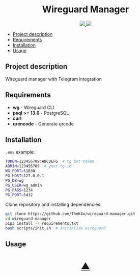 


<h1 align="center">Wireguard Manager</h1>

<p align="center">
  <a href="https://github.com/TheK4n">
    <img src="https://img.shields.io/github/followers/TheK4n?label=Follow&style=social">
  </a>
  <a href="https://github.com/TheK4n/wireguard-manager">
    <img src="https://img.shields.io/github/stars/TheK4n/wireguard-manager?style=social">
  </a>
</p>

* [Project description](#chapter-0)
* [Requirements](#chapter-1)
* [Installation](#chapter-2)
* [Usage](#chapter-3)


<a id="chapter-0"></a>
## Project description 

Wireguard manager with Telegram integration


<a id="chapter-1"></a>
## Requirements

* **wg**  - Wireguard CLI
* **psql >= 13.6** - PostgreSQL
* **curl**
* **qrencode** - Generate qrcode
<a id="chapter-2"></a>
## Installation

```.env``` example:
```bash
TOKEN=123456789:ABCDEFG  # tg bot token
ADMIN=123456789  # your tg id
WG_PORT=51830
PG_HOST=127.0.0.1
PG_DB=wg
PG_USER=wg_admin
PG_PASS=1234
PG_PORT=5432
```

Clone repository and installing dependencies:

```bash
git clone https://github.com/TheK4n/wireguard-manager.git
cd wireguard-manager
pip3 install -r requirements.txt
bash scripts/init.sh  # initialize wireguard
```

<a id="chapter-3"></a>
## Usage



<h1 align="center"><a href="#top">▲</a></h1>
